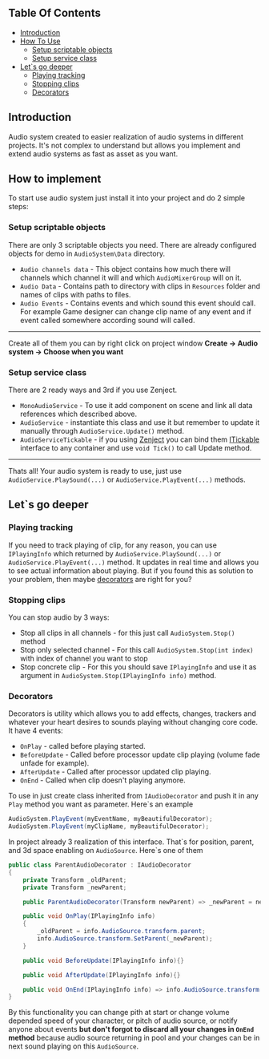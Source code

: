 ## Table Of Contents

  - [Introduction](#introduction)
  - [How To Use](#how-to-use)
  	- [Setup scriptable objects](#setup-sctiptable-objects)
  	- [Setup service class](#setup-service-class)
  - [Let\`s go deeper](#Let\`s-go-deeper)
  	- [Playing tracking](#playing-tracking)
  	- [Stopping clips](#stopping-clips)
  	- [Decorators](#decorators)

## Introduction
Audio system created to easier realization of audio systems in different projects. It's not complex to understand but allows you implement and extend audio systems as fast as asset as you want.

## How to implement
To start use audio system just install it into your project and do 2 simple steps:

### Setup scriptable objects
 There are only 3 scriptable objects you need. There are already configured objects for demo in `AudioSystem\Data` directory.
 - `Audio channels data` - This object contains how much there will channels which channel it will and which `AudioMixerGroup` will on it.
 - `Audio Data` - Contains path to directory with clips in `Resources` folder and names of clips with paths to files.
 - `Audio Events` - Contains events and which sound this event should call. For example Game designer can change clip name of any event and if event called somewhere according sound will called.
---
Create all of them you can by right click on project window **Create &rarr; Audio system &rarr; Choose when you want**

### Setup service class
There are 2 ready ways and 3rd if you use Zenject.
- `MonoAudioService` - To use it add component on scene and link all data references which described above.
- `AudioService` - instantiate this class and use it but remember to update it manually through `AudioService.Update()` method.
- `AudioServiceTickable` - if you using [Zenject](https://github.com/modesttree/Zenject) you can bind them [ITickable](https://github.com/modesttree/Zenject) interface to any container and use `void Tick()` to call Update method.
---
Thats all! Your audio system is ready to use, just use `AudioService.PlaySound(...)` or `AudioService.PlayEvent(...)` methods.

## Let\`s go deeper

### Playing tracking
If you need to track playing of clip, for any reason, you can use `IPlayingInfo` which returned by `AudioService.PlaySound(...)` or `AudioService.PlayEvent(...)` method. It updates in real time and allows you to see actual information about playing. But if you found this as solution to your problem, then maybe [decorators](#decorators) are right for you?

### Stopping clips
You can stop audio by 3 ways:
- Stop all clips in all channels - for this just call `AudioSystem.Stop()` method
- Stop only selected channel - For this call `AudioSystem.Stop(int index)` with index of channel you want to stop
- Stop concrete clip - For this you should save `IPlayingInfo` and use it as argument in `AudioSystem.Stop(IPlayingInfo info)` method.

### Decorators
Decorators is utility which allows you to add effects, changes, trackers and whatever your heart desires to sounds playing without changing core code. It have 4 events:
- `OnPlay` - called before playing started.
- `BeforeUpdate` - Called before processor update clip playing (volume fade unfade for example).
- `AfterUpdate` - Called after processor updated clip playing.
- `OnEnd` - Called when clip doesn't playing anymore.

To use in just create class inherited from `IAudioDecorator` and push it in any `Play` method you want as parameter. Here\`s an example

```csharp
AudioSystem.PlayEvent(myEventName, myBeautifulDecorator);
AudioSystem.PlayEvent(myClipName, myBeautifulDecorator);
```

In project already 3 realization of this interface. That\`s for position, parent, and 3d space enabling on `AudioSource`. Here\`s one of them
``` csharp
public class ParentAudioDecorator : IAudioDecorator
{
	private Transform _oldParent;
	private Transform _newParent;

	public ParentAudioDecorator(Transform newParent) => _newParent = newParent;

	public void OnPlay(IPlayingInfo info)
	{
		_oldParent = info.AudioSource.transform.parent;
		info.AudioSource.transform.SetParent(_newParent);
	}

	public void BeforeUpdate(IPlayingInfo info){}

	public void AfterUpdate(IPlayingInfo info){}

	public void OnEnd(IPlayingInfo info) => info.AudioSource.transform.SetParent(_oldParent);
}
```

By this functionality you can change pith at start or change volume depended speed of your character, or pitch of audio source, or notify anyone about events **but don't forgot to discard all your changes in `OnEnd` method** because audio source returning in pool and your changes can be in next sound playing on this `AudioSource`.

